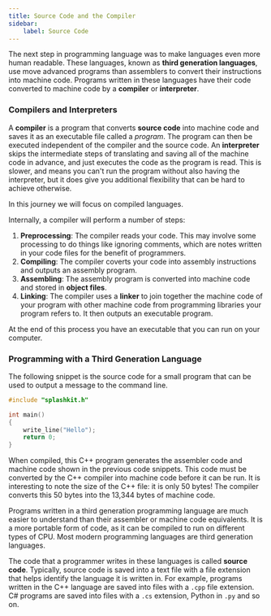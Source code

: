 ```yaml
---
title: Source Code and the Compiler
sidebar:
    label: Source Code
---
```


The next step in programming language was to make languages even more human readable. These languages, known as **third generation languages**, use move advanced programs than assemblers to convert their instructions into machine code. Programs written in these languages have their code converted to machine code by a **compiler** or **interpreter**.

### Compilers and Interpreters

A **compiler** is a program that converts **source code** into machine code and saves it as an executable file called a *program*. The program can then be executed independent of the compiler and the source code. An **interpreter** skips the intermediate steps of translating and saving all of the machine code in advance, and just executes the code as the program is read. This is slower, and means you can't run the program without also having the interpreter, but it does give you additional flexibility that can be hard to achieve otherwise.

In this journey we will focus on compiled languages.

Internally, a compiler will perform a number of steps:

1. **Preprocessing**: The compiler reads your code. This may involve some processing to do things like ignoring comments, which are notes written in your code files for the benefit of programmers.
2. **Compiling**: The compiler coverts your code into assembly instructions and outputs an assembly program.
3. **Assembling**: The assembly program is converted into machine code and stored in **object files**.
4. **Linking**: The compiler uses a **linker** to join together the machine code of your program with other machine code from programming libraries your program refers to. It then outputs an executable program.

At the end of this process you have an executable that you can run on your computer.

### Programming with a Third Generation Language

The following snippet is the source code for a small program that can be used to output a message
to the command line.

```cpp
#include "splashkit.h"

int main()
{
    write_line("Hello");
    return 0;
}
```

When compiled, this C++ program generates the assembler code and machine code shown in the previous code snippets. This code must be converted by the C++ compiler into machine code before it can be run. It is interesting to note the size of the C++ file: it is only 50 bytes! The compiler converts this 50 bytes into the 13,344 bytes of machine code.

Programs written in a third generation programming language are much easier to understand than their assembler or machine code equivalents. It is a more portable form of code, as it can be compiled to run on different types of CPU. Most modern programming languages are third generation languages.

The code that a programmer writes in these languages is called **source code**. Typically, source code is saved into a text file with a file extension that helps identify the language it is written in. For example, programs written in the C++ language are saved into files with a `.cpp` file extension. C# programs are saved into files with a `.cs` extension, Python in `.py` and so on.
